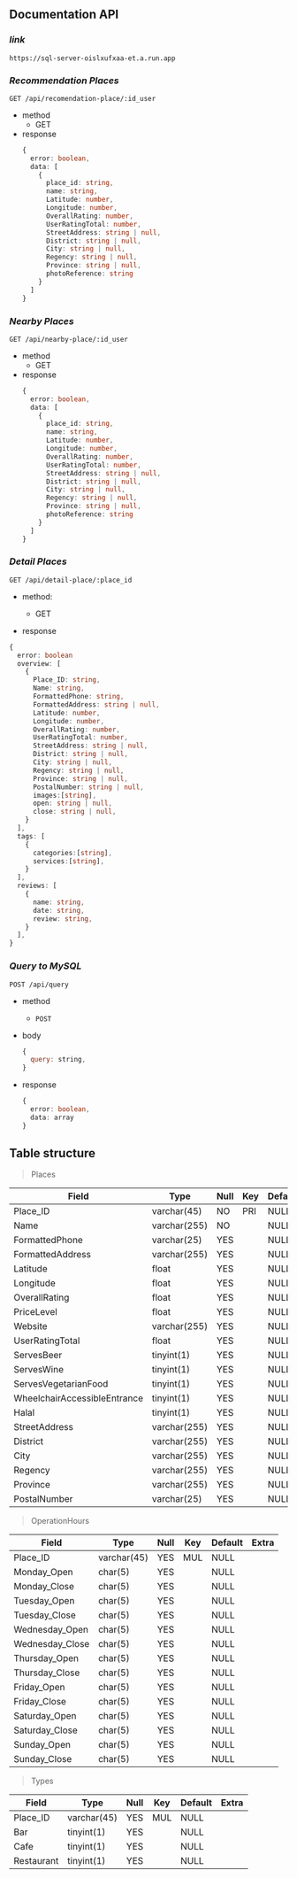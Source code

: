 ## Documentation API

### _link_

```https
https://sql-server-oislxufxaa-et.a.run.app
```

### _Recommendation Places_

```http
GET /api/recomendation-place/:id_user
```

- method
  - GET
- response
  ```typescript
  {
    error: boolean,
    data: [
      {
        place_id: string,
        name: string,
        Latitude: number,
        Longitude: number,
        OverallRating: number,
        UserRatingTotal: number,
        StreetAddress: string | null,
        District: string | null,
        City: string | null,
        Regency: string | null,
        Province: string | null,
        photoReference: string
      }
    ]
  }
  ```

### _Nearby Places_

```http
GET /api/nearby-place/:id_user
```

- method
  - GET
- response
  ```typescript
  {
    error: boolean,
    data: [
      {
        place_id: string,
        name: string,
        Latitude: number,
        Longitude: number,
        OverallRating: number,
        UserRatingTotal: number,
        StreetAddress: string | null,
        District: string | null,
        City: string | null,
        Regency: string | null,
        Province: string | null,
        photoReference: string
      }
    ]
  }
  ```

### _Detail Places_

```http
GET /api/detail-place/:place_id
```

- method:

  - GET

- response

```typescript
{
  error: boolean
  overview: [
    {
      Place_ID: string,
      Name: string,
      FormattedPhone: string,
      FormattedAddress: string | null,
      Latitude: number,
      Longitude: number,
      OverallRating: number,
      UserRatingTotal: number,
      StreetAddress: string | null,
      District: string | null,
      City: string | null,
      Regency: string | null,
      Province: string | null,
      PostalNumber: string | null,
      images:[string],
      open: string | null,
      close: string | null,
    }
  ],
  tags: [
    {
      categories:[string],
      services:[string],
    }
  ],
  reviews: [
    {
      name: string,
      date: string,
      review: string,
    }
  ],
}
```

###

### _Query to MySQL_

```http
POST /api/query
```

- method
  - `POST`
- body
  ```javascript
  {
    query: string,
  }
  ```
- response

  ```typescript
  {
    error: boolean,
    data: array
  }
  ```

## Table structure

> Places

| Field                        | Type         | Null | Key | Default | Extra |
| ---------------------------- | ------------ | ---- | --- | ------- | ----- |
| Place_ID                     | varchar(45)  | NO   | PRI | NULL    |       |
| Name                         | varchar(255) | NO   |     | NULL    |       |
| FormattedPhone               | varchar(25)  | YES  |     | NULL    |       |
| FormattedAddress             | varchar(255) | YES  |     | NULL    |       |
| Latitude                     | float        | YES  |     | NULL    |       |
| Longitude                    | float        | YES  |     | NULL    |       |
| OverallRating                | float        | YES  |     | NULL    |       |
| PriceLevel                   | float        | YES  |     | NULL    |       |
| Website                      | varchar(255) | YES  |     | NULL    |       |
| UserRatingTotal              | float        | YES  |     | NULL    |       |
| ServesBeer                   | tinyint(1)   | YES  |     | NULL    |       |
| ServesWine                   | tinyint(1)   | YES  |     | NULL    |       |
| ServesVegetarianFood         | tinyint(1)   | YES  |     | NULL    |       |
| WheelchairAccessibleEntrance | tinyint(1)   | YES  |     | NULL    |       |
| Halal                        | tinyint(1)   | YES  |     | NULL    |       |
| StreetAddress                | varchar(255) | YES  |     | NULL    |       |
| District                     | varchar(255) | YES  |     | NULL    |       |
| City                         | varchar(255) | YES  |     | NULL    |       |
| Regency                      | varchar(255) | YES  |     | NULL    |       |
| Province                     | varchar(255) | YES  |     | NULL    |       |
| PostalNumber                 | varchar(25)  | YES  |     | NULL    |       |

> OperationHours

| Field           | Type        | Null | Key | Default | Extra |
| --------------- | ----------- | ---- | --- | ------- | ----- |
| Place_ID        | varchar(45) | YES  | MUL | NULL    |       |
| Monday_Open     | char(5)     | YES  |     | NULL    |       |
| Monday_Close    | char(5)     | YES  |     | NULL    |       |
| Tuesday_Open    | char(5)     | YES  |     | NULL    |       |
| Tuesday_Close   | char(5)     | YES  |     | NULL    |       |
| Wednesday_Open  | char(5)     | YES  |     | NULL    |       |
| Wednesday_Close | char(5)     | YES  |     | NULL    |       |
| Thursday_Open   | char(5)     | YES  |     | NULL    |       |
| Thursday_Close  | char(5)     | YES  |     | NULL    |       |
| Friday_Open     | char(5)     | YES  |     | NULL    |       |
| Friday_Close    | char(5)     | YES  |     | NULL    |       |
| Saturday_Open   | char(5)     | YES  |     | NULL    |       |
| Saturday_Close  | char(5)     | YES  |     | NULL    |       |
| Sunday_Open     | char(5)     | YES  |     | NULL    |       |
| Sunday_Close    | char(5)     | YES  |     | NULL    |       |

> Types

| Field      | Type        | Null | Key | Default | Extra |
| ---------- | ----------- | ---- | --- | ------- | ----- |
| Place_ID   | varchar(45) | YES  | MUL | NULL    |       |
| Bar        | tinyint(1)  | YES  |     | NULL    |       |
| Cafe       | tinyint(1)  | YES  |     | NULL    |       |
| Restaurant | tinyint(1)  | YES  |     | NULL    |       |

